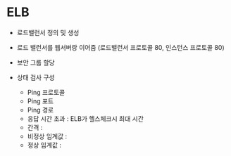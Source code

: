 # ELB 

- 로드밸런서 정의 및 생성


- 로드 밸런서를 웹서버랑 이어줌 (로드밸런서 프로토콜 80, 인스턴스 프로토콜 80)


- 보안 그룹 할당


- 상태 검사 구성
    - Ping 프로토콜
    - Ping 포트
    - Ping 경로 
    - 응답 시간 초과 : ELB가 헬스체크시 최대 시간
    - 간격 :
    - 비정상 임계값 : 
    - 정상 임계값 : 